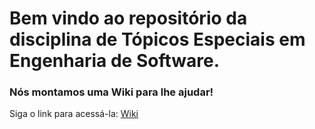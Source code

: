 # Bem vindo ao repositório da disciplina de Tópicos Especiais em Engenharia de Software.
### Nós montamos uma Wiki para lhe ajudar!

Siga o link para acessá-la:
[Wiki](https://github.com/asleao/teensw-almoxarifado/wiki)

